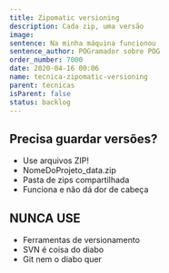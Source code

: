 ```yaml
---
title: Zipomatic versioning
description: Cada zip, uma versão
image:
sentence: Na minha máquina funcionou
sentence_author: POGramador sobre POG
order_number: 7000
date: 2020-04-16 00:06
name: tecnica-zipomatic-versioning
parent: tecnicas
isParent: false
status: backlog
---
```


## Precisa guardar versões?

* Use arquivos ZIP!
* NomeDoProjeto_data.zip
* Pasta de zips compartilhada
* Funciona e não dá dor de cabeça

## NUNCA USE

* Ferramentas de versionamento
* SVN é coisa do diabo
* Git nem o diabo quer
